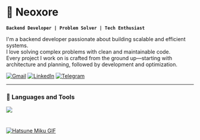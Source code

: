 
# <h1 align="left">🥷 <b>Neoxore</b></h1>

**`Backend Developer | Problem Solver | Tech Enthusiast`**  

I'm a backend developer passionate about building scalable and efficient systems.  
I love solving complex problems with clean and maintainable code.  
Every project I work on is crafted from the ground up—starting with architecture and planning, followed by development and optimization.  

<p align="left">
    <a href="mailto:traddelexx@gmail.com"><img src="https://img.shields.io/badge/Gmail-333333?style=for-the-badge&logo=gmail&logoColor=red" alt="Gmail" /></a> 
    <a href="https://www.linkedin.com/in/danil-kovalev-b1098a343/" target="_blank"><img src="https://img.shields.io/badge/LinkedIn-0077B5?style=for-the-badge&logo=linkedin&logoColor=white" alt="LinkedIn" /></a> 
    <a href="https://t.me/neoxere_dev" target="_blank"><img src="https://img.shields.io/badge/Telegram-2CA5E0?style=for-the-badge&logo=telegram&logoColor=white" alt="Telegram" /></a>
</p>

---

### 🧰 Languages and Tools

<img src="https://skillicons.dev/icons?i=py,fastapi,git,postgres,ubuntu,redis,docker" />

#
<img src="https://www.animatedimages.org/data/media/562/animated-line-image-0184.gif" width="1920" height=0.4/>
<a href="https://github.com/neoxore/neoxore/blob/main/AnimeLiveHatsuneMikuBackground-ezgif.com-video-to-gif-converter.gif">
  <img src="https://github.com/neoxore/neoxore/blob/main/AnimeLiveHatsuneMikuBackground-ezgif.com-video-to-gif-converter.gif" alt="Hatsune Miku GIF" style="width:auto; height:auto"/>
</a>
